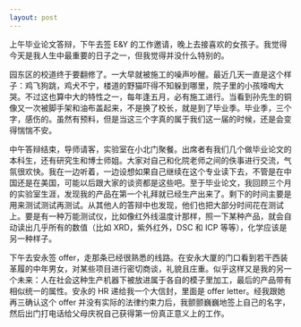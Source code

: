 ```yaml
---
layout: post
---
```


上午毕业论文答辩，下午去签 E&Y 的工作邀请，晚上去接喜欢的女孩子。我觉得今天是我人生中最重要的日子之一，但我觉得并没什么特别的。

园东区的校道终于要翻修了。一大早就被施工的噪声吵醒。最近几天一直是这个样子：鸡飞狗跳，鸡犬不宁，楼道的野猫吓得不知躲到哪里，院子里的小孩嚎啕大哭。不过这也算中大的特性之一，每年逢五月，必有施工进行。当看到孙先生的铜像又一次被脚手架和油布盖起来，不是换了校长，就是到了毕业季。毕业季，三个字，感伤的。虽然有预料，但是当这三个字真的属于我们这一届的时候，还是会变得惴惴不安。

中午答辩结束，导师请客，实验室在小北门聚餐。出席者有我们几个做毕业论文的本科生，还有研究生和博士师姐。大家对自己和化院老师之间的佚事进行交流，气氛很欢快。我在一边听着，一边设想如果自己继续在这个专业读下去，不管是在中国还是在美国，可能以后跟大家的谈资都是这些吧。至于毕业论文，我回顾三个月的实验室生涯，发现我的产品在第一个礼拜就已经生产出来了。剩下的时间主要是用来测试测试再测试。从其他人的答辩中也发现，他们也把大部分时间花在测试上。要是有一种万能测试仪，比如像红外线温度计那样，照一下某种产品，就会自动读出几乎所有的数值（比如 XRD，紫外红外，DSC 和 ICP 等等），化学应该是另一种样子。

下午去安永签 offer，走那条已经很熟悉的线路。在安永大厦的门口看到若干西装革履的中年男女，对某些项目进行密切商谈，礼貌且庄重。似乎这样又是我的另一个未来：人在社会这种生产机器下被放进属于各自的模子里加工，最后的产品带有相似统一的属性。安永的 HR 递给我一个大信封，里面是 offer letter。经我跟她再三确认这个 offer 并没有实际的法律约束力后，我颤颤巍巍地签上自己的名字，然后出门打电话给父母庆祝自己获得第一份真正意义上的工作。

